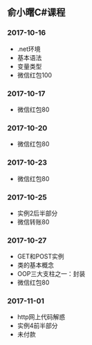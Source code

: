 ## 俞小曙C#课程
### 2017-10-16
- .net环境
- 基本语法
- 变量类型
- 微信红包100

### 2017-10-17
- 微信红包80

### 2017-10-20
- 微信红包80

### 2017-10-23
- 微信红包80

### 2017-10-25
- 实例2后半部分
- 微信转账80

### 2017-10-27
- GET和POST实例
- 类的基本概念
- OOP三大支柱之一：封装
- 微信红包80

### 2017-11-01
- http网上代码解惑
- 实例4前半部分
- 未付款